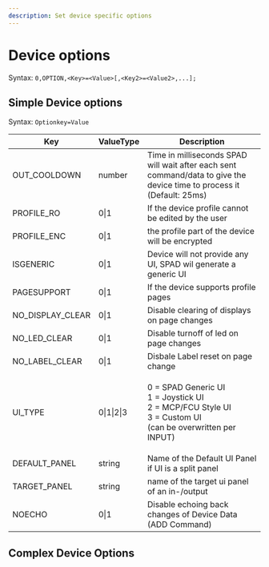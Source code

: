 ```yaml
---
description: Set device specific options
---
```


# Device options

Syntax: `0,OPTION,<Key>=<Value>[,<Key2>=<Value2>,...];`

## Simple Device options

Syntax: `Optionkey=Value`

| Key                | ValueType  | Description                                                                                                                |
| ------------------ | ---------- | -------------------------------------------------------------------------------------------------------------------------- |
| OUT\_COOLDOWN      | number     | Time in milliseconds SPAD will wait after each sent command/data to give the device time to process it (Default: 25ms)     |
| PROFILE\_RO        | 0\|1       | If the device profile cannot be edited by the user                                                                         |
| PROFILE\_ENC       | 0\|1       | the profile part of the device will be encrypted                                                                           |
| ISGENERIC          | 0\|1       | Device will not provide any UI, SPAD wil generate a generic UI                                                             |
| PAGESUPPORT        | 0\|1       | If the device supports profile pages                                                                                       |
| NO\_DISPLAY\_CLEAR | 0\|1       | Disable clearing of displays on page changes                                                                               |
| NO\_LED\_CLEAR     | 0\|1       | Disable turnoff of led on page changes                                                                                     |
| NO\_LABEL\_CLEAR   | 0\|1       | Disbale Label reset on page change                                                                                         |
| UI\_TYPE           | 0\|1\|2\|3 | <p>0 = SPAD Generic UI<br>1 =  Joystick UI<br>2 =  MCP/FCU Style UI<br>3 = Custom UI<br>(can be overwritten per INPUT)</p> |
| DEFAULT\_PANEL     | string     | Name of the Default UI Panel if UI is a split panel                                                                        |
| TARGET\_PANEL      | string     | name of the target ui panel of an in-/output                                                                               |
| NOECHO             | 0\|1       | Disable echoing back changes of Device Data (ADD Command)                                                                  |

## Complex Device Options





